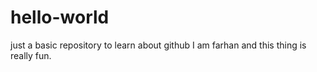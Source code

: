 # hello-world
just a basic repository to learn about github
I am farhan and this thing is really fun.
